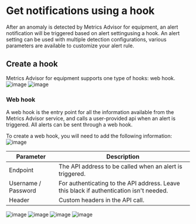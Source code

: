 # Get notifications using a hook
After an anomaly is detected by Metrics Advisor for equipment, an alert notification will be triggered based on alert settingusing a hook. An alert setting can be used with multiple detection configurations, various parameters are available to customize your alert rule. 

 

## Create a hook

Metrics Advisor for equipment supports one type of hooks: web hook. 
![image](https://user-images.githubusercontent.com/36343326/176588851-4f6c3e5c-dfb7-4500-854b-07552cfb0689.png)
![image](https://user-images.githubusercontent.com/36343326/176588951-7211f100-dfca-4732-9080-2fea67ecf374.png)



### Web hook

A web hook is the entry point for all the information available from the Metrics Advisor service, and calls a user-provided api when an alert is triggered. All alerts can be sent through a web hook.

To create a web hook, you will need to add the following information:
![image](https://user-images.githubusercontent.com/36343326/176589224-644b7bf0-565f-4c38-aa7d-53ae9929aa98.png)


| Parameter           | Description                                                  |
| ------------------- | ------------------------------------------------------------ |
| Endpoint            | The API address to be called when an alert is triggered.     |
| Username / Password | For authenticating to the API address. Leave this black if authentication isn't needed. |
| Header              | Custom headers in the API call.                              |

![image](https://user-images.githubusercontent.com/36343326/176591650-a9007c26-a009-4a30-8d06-d30a6f90bb47.png)
![image](https://user-images.githubusercontent.com/36343326/176591665-53329e17-851a-4ecd-bbe3-ab344d039561.png)
![image](https://user-images.githubusercontent.com/36343326/176591680-a4d31a3f-bd5b-49ca-9179-ac1c6806ffaf.png)
![image](https://user-images.githubusercontent.com/36343326/176591694-c4da8a61-7a89-4e64-9e53-f229b2e66be2.png)
